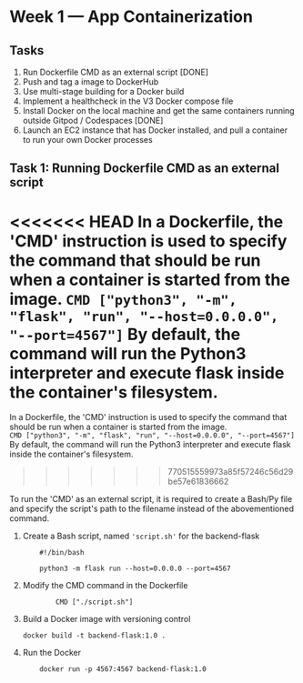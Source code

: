 # Week 1 — App Containerization

## Tasks 
1. Run Dockerfile CMD as an external script [DONE]
2. Push and tag a image to DockerHub 
3. Use multi-stage building for a Docker build
4. Implement a healthcheck in the V3 Docker compose file
5. Install Docker on the local machine and get the same containers running outside Gitpod / Codespaces [DONE]
6. Launch an EC2 instance that has Docker installed, and pull a container to run your own Docker processes 

## Task 1: Running Dockerfile CMD as an external script

<<<<<<< HEAD
In a Dockerfile, the 'CMD' instruction is used to specify the command that should be run when a container is started from the image. 
    ```
        CMD ["python3", "-m", "flask", "run", "--host=0.0.0.0", "--port=4567"]
    ```
By default, the command will run the Python3 interpreter and execute flask inside the container's filesystem.
=======
 In a Dockerfile, the 'CMD' instruction is used to specify the command that should be run when a container is started from the image. <br />
    ```
        CMD ["python3", "-m", "flask", "run", "--host=0.0.0.0", "--port=4567"]
    ```
 <br /> By default, the command will run the Python3 interpreter and execute flask inside the container's filesystem. <br />
>>>>>>> 770515559973a85f57246c56d29be57e61836662

 To run the 'CMD' as an external script, it is required to create a Bash/Py file and specify the script's path to the filename instead of the abovementioned command. <br />

   1. Create a Bash script, named ```'script.sh'``` for the backend-flask
        ```
            #!/bin/bash

            python3 -m flask run --host=0.0.0.0 --port=4567
        ```
   2. Modify the CMD command in the Dockerfile
        ```
                CMD ["./script.sh"]
        ```
   3. Build a Docker image with versioning control
        ```
        docker build -t backend-flask:1.0 .
        ```
   4. Run the Docker 
        ``` 
            docker run -p 4567:4567 backend-flask:1.0
        ```
